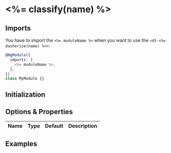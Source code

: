 # <%= classify(name) %>

<docs-source-example example="Default<%= classify(name) %>ExampleComponent"></docs-source-example>

## Imports

You have to import the `<%= moduleName %>` when you want to use the `<dt-<%= dasherize(name) %>>`:

```typescript
@NgModule({
  imports: [
    <%= moduleName %>,
  ],
})
class MyModule {}
```

## Initialization


## Options & Properties

| Name | Type | Default | Description |
| --- | --- | --- | --- |

## Examples

